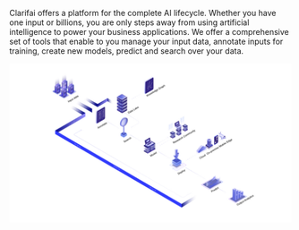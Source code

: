 Clarifai offers a platform for the complete AI lifecycle. Whether you have one input or billions, you are only steps away from using artificial intelligence to power your business applications. We offer a comprehensive set of tools that enable to you manage your input data, annotate inputs for training, create new models, predict and search over your data.

![image](/images/platform_diagram.jpg)
